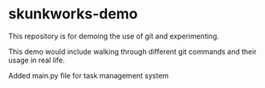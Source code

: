 # skunkworks-demo

This repository is for demoing the use of git and experimenting.


This demo would include walking through different git commands and their usage in real life.

Added main.py file for task management system


